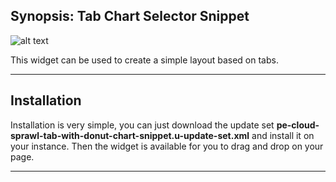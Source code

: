 ## Synopsis: Tab Chart Selector Snippet

![alt text](../images/pe-tab-chart-selector.png "Tab Chart Selector")


This widget can be used to create a simple layout based on tabs.

***

## Installation

Installation is very simple, you can just download the update set **pe-cloud-sprawl-tab-with-donut-chart-snippet.u-update-set.xml** and install it on your instance. Then the widget is available for you to drag and drop on your page.

***
